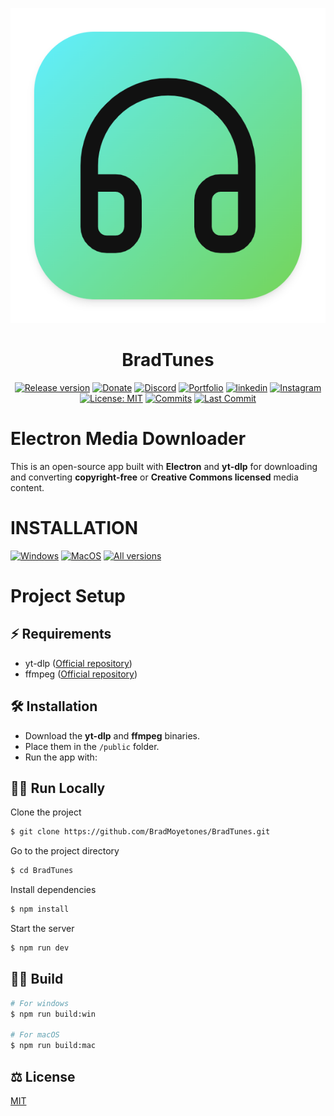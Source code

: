 <div align="center">

[![BradTunes](./resources/icon.png)](#readme)
# BradTunes

[![Release version](https://img.shields.io/github/v/release/BradMoyetones/BradTunes?color=brightgreen&label=Download&style=for-the-badge)](#installation "Installation")
[![Donate](https://img.shields.io/badge/_-Donate-red.svg?logo=githubsponsors&labelColor=555555&style=for-the-badge)](https://buymeacoffee.com/its.brad "Buy me a coffee")
[![Discord](https://img.shields.io/discord/1354491438724808926?color=blue&labelColor=555555&label=&logo=discord&style=for-the-badge)](https://discord.gg/5CC6AfrK "Discord")
[![Portfolio](https://img.shields.io/badge/my_portfolio-000?style=for-the-badge&logo=ko-fi&logoColor=white)](https://portfolio-brad.vercel.app)
[![linkedin](https://img.shields.io/badge/linkedin-0A66C2?style=for-the-badge&logo=linkedin&logoColor=white)](https://co.linkedin.com/in/brad-salom%C3%B3n-moyetones-navas-726b9a1a8)
[![Instagram](https://img.shields.io/badge/instagram-E1306C?style=for-the-badge&logo=instagram&logoColor=white)](https://www.instagram.com/bradnavas_/)
[![License: MIT](https://img.shields.io/badge/-MIT-blue.svg?style=for-the-badge)](LICENSE "License")
[![Commits](https://img.shields.io/github/commit-activity/m/BradMoyetones/BradTunes?label=commits&style=for-the-badge)](https://github.com/BradMoyetones/BradTunes/commits "Commit History")
[![Last Commit](https://img.shields.io/github/last-commit/BradMoyetones/BradTunes/main?label=&style=for-the-badge&display_timestamp=committer)](https://github.com/BradMoyetones/BradTunes/pulse/monthly "Last activity")

</div>


# Electron Media Downloader

This is an open-source app built with **Electron** and **yt-dlp** for downloading and converting **copyright-free** or **Creative Commons licensed** media content.

# INSTALLATION

<!-- MANPAGE: BEGIN EXCLUDED SECTION -->
[![Windows](https://img.shields.io/badge/-Windows_x64-blue.svg?style=for-the-badge&logo=windows)](https://github.com/BradMoyetones/BradTunes/releases/latest/download/bradtunes-1.0.7-setup.exe)
[![MacOS](https://img.shields.io/badge/-MacOS-lightblue.svg?style=for-the-badge&logo=apple)](https://github.com/BradMoyetones/BradTunes/releases/latest/download/bradtunes-1.0.7.dmg)
[![All versions](https://img.shields.io/badge/-All_Versions-lightgrey.svg?style=for-the-badge)](https://github.com/BradMoyetones/BradTunes/releases)

# Project Setup

## ⚡ Requirements
- yt-dlp ([Official repository](https://github.com/yt-dlp/yt-dlp))
- ffmpeg ([Official repository](https://ffmpeg.org/))

## 🛠️ Installation

- Download the **yt-dlp** and **ffmpeg** binaries.
- Place them in the `/public` folder.
- Run the app with:

## 🏃‍♂️ Run Locally

Clone the project

```bash
$ git clone https://github.com/BradMoyetones/BradTunes.git
```

Go to the project directory

```bash
$ cd BradTunes
```

Install dependencies

```bash
$ npm install
```

Start the server

```bash
$ npm run dev
```



## 👷‍♂️ Build

```bash
# For windows
$ npm run build:win

# For macOS
$ npm run build:mac
```

## ⚖ License

[MIT](https://choosealicense.com/licenses/mit/)
